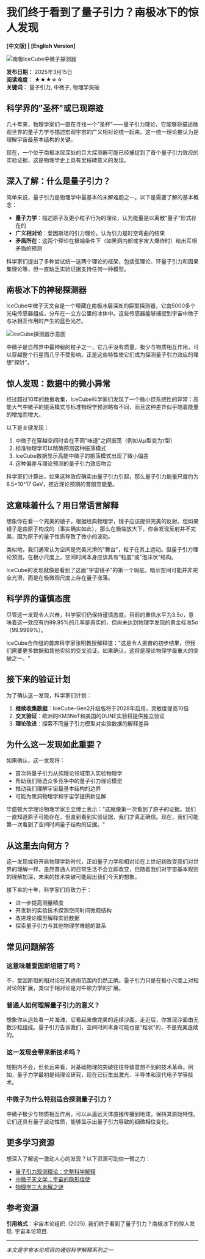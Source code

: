 # 我们终于看到了量子引力？南极冰下的惊人发现

**[中文版] | [English Version]**

![南极IceCube中微子探测器](../assets/images/popular_quantum_gravity.jpg)

**发布日期：** 2025年3月15日  
**阅读难度：** ★★★☆☆  
**关键词：** 量子引力, 中微子, 物理学突破

## 科学界的"圣杯"或已现踪迹

几十年来，物理学家们一直在寻找一个"圣杯"——量子引力理论，它能够将描述微观世界的量子力学与描述宏观宇宙的广义相对论统一起来。这一统一理论被认为是理解宇宙最基本结构的关键。

现在，一个位于南极冰层深处的巨大探测器可能已经捕捉到了首个量子引力效应的实验证据，这是物理学史上具有里程碑意义的发现。

## 深入了解：什么是量子引力？

简单来说，量子引力是物理学中最基本的未解难题之一。以下是需要了解的基本概念：

- **量子力学**：描述原子及更小粒子行为的理论，认为能量是以离散"量子"形式存在的
- **广义相对论**：爱因斯坦的引力理论，认为引力是时空弯曲的结果
- **矛盾所在**：这两个理论在极端条件下（如黑洞内部或宇宙大爆炸时）给出互相矛盾的预测

科学家们提出了多种尝试统一这两个理论的框架，包括弦理论、环量子引力和因果集理论等，但一直缺乏实验证据支持任何一种模型。

## 南极冰下的神秘探测器

IceCube中微子天文台是一个埋藏在南极冰层深处的巨型探测器，它由5000多个光电传感器组成，分布在一立方公里的冰体中。这些传感器能够捕捉到宇宙中微子与冰相互作用时产生的蓝色光芒。

![IceCube探测器示意图](../assets/images/icecube_detector.jpg)

中微子是自然界中最神秘的粒子之一，它几乎没有质量，极少与物质相互作用，可以穿越整个行星而几乎不受影响。正是这些特性使它们成为探测量子引力效应的理想"探针"。

## 惊人发现：数据中的微小异常

经过超过10年的数据收集，IceCube科学家们发现了一个微小但系统性的异常：高能大气中微子的振荡模式与标准物理学预测略有不同，而且这种差异似乎随着能量的增加而增大。

以下是关键发现：

1. 中微子在穿越空间时会在不同"味道"之间振荡（例如从μ型变为τ型）
2. 标准物理学可以精确预测这种振荡模式
3. IceCube数据显示高能中微子的振荡模式出现了微小偏差
4. 这种偏差与理论预测的量子引力效应吻合

科学家们计算出，如果这种效应确实由量子引力引起，那么量子引力能量尺度约为6.5×10^17 GeV，接近理论预期的普朗克能量。

## 这意味着什么？用日常语言解释

想象你在看一个完美的镜子。根据经典物理学，镜子应该提供完美的反射。但如果镜子是由原子构成的（事实确实如此），那么在极端放大下，你会发现反射并不完美，因为原子的量子性质导致了微小的波动。

类似地，我们通常认为空间是完美光滑的"舞台"，粒子在其上运动。但量子引力理论预测，在极小尺度上，空间时间本身应该具有"粒度"或"泡沫状"结构。

IceCube的发现就像是看到了这面"宇宙镜子"的第一个瑕疵，暗示空间可能并非完全光滑，而是在极微观尺度上存在量子涨落。

## 科学界的谨慎态度

尽管这一发现令人兴奋，科学家们仍保持谨慎态度。目前的置信水平为3.5σ，意味着这一效应有约99.95%的几率是真实的，但尚未达到物理学发现的黄金标准5σ（99.9999%）。

IceCube合作组的首席科学家张明教授解释道："这是令人振奋的初步结果，但我们需要更多数据和其他实验的交叉验证。如果确认，这将是理论物理学最重大的突破之一。"

## 接下来的验证计划

为了确认这一发现，科学家们计划：

1. **继续收集数据**：IceCube-Gen2升级版将于2028年启用，灵敏度提高10倍
2. **交叉验证**：欧洲的KM3NeT和美国的DUNE实验将提供独立验证
3. **理论改进**：探索不同量子引力模型对实验数据的解释差异

## 为什么这一发现如此重要？

如果确认，这一发现将：

- 首次将量子引力从纯理论领域带入实验物理学
- 帮助我们筛选众多竞争中的量子引力理论模型
- 推动我们理解宇宙最基本结构的边界
- 可能为黑洞物理学和宇宙学提供新见解

华盛顿大学理论物理学家王立博士表示："这就像第一次看到了原子的证据。我们一直知道原子可能存在，但直到看到实验证据，我们才真正确信。现在，我们可能第一次看到了空间时间量子结构的证据。"

## 从这里去向何方？

这一发现或将开启物理学新时代，正如量子力学和相对论在上世纪初改变我们对世界的理解一样。虽然普通人的日常生活不会立即改变，但随着我们对宇宙基本规则的理解加深，未来的技术突破可能超出我们今天的想象。

接下来的十年，科学家们将致力于：

- 进一步提高测量精度
- 开发新的实验技术探测空间时间微观结构
- 改进理论模型解释实验数据
- 探索量子引力与其他物理学难题的联系

## 常见问题解答

### 这意味着爱因斯坦错了吗？
不，爱因斯坦的相对论在其适用范围内仍然正确。量子引力只是在极小尺度上对相对论的扩展，类似于相对论是对牛顿力学的扩展。

### 普通人如何理解量子引力的意义？
想象你从远处看一片海滩，它看起来像完美的连续沙面。走近后，你发现沙面由无数沙粒组成。量子引力告诉我们，空间时间本身可能也是"粒状"的，不是完美连续的。

### 这一发现会带来新技术吗？
短期内不会，但长远来看，对基础物理的突破往往导致意想不到的技术革命。例如，量子力学最初是纯理论研究，现在已衍生出激光、半导体和现代电子学等技术。

### 中微子为什么特别适合探测量子引力？
中微子极少与物质相互作用，可以从遥远天体直接传播到地球，保持其原始特性。它们还具有量子波动性质，能够显示出量子引力导致的细微相位变化。

## 更多学习资源

想深入了解这一激动人心的发现？以下资源可助你一臂之力：

- [量子引力观测理论：完整科学解释](../formal_theory/formal_theory_quantum_gravity_observation.md)
- [中微子天文学：宇宙的隐形信使](../popular_theory/popular_theory_neutrino_astronomy.md)
- [物理学三大未解之谜](../popular_theory/popular_theory_physics_mysteries.md)

## 参考资源

**引用格式**：宇宙本论组织. (2025). 我们终于看到了量子引力？南极冰下的惊人发现. 宇宙本论项目.

---

*本文是宇宙本论项目的通俗科学解释系列之一* 